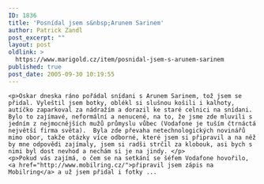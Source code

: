 ```yaml
---
ID: 1836
title: 'Posnídal jsem s&nbsp;Arunem Sarinem'
author: Patrick Zandl
post_excerpt: ""
layout: post
oldlink: >
  https://www.marigold.cz/item/posnidal-jsem-s-arunem-sarinem
published: true
post_date: 2005-09-30 10:19:55
---
```

	<p>Oskar dneska ráno pořádal snídani s Arunem Sarinem, tož jsem se přidal. Vyleštil jsem botky, oblékl si slušnou košili i kalhoty, autíčko zaparkoval za nádražím a dorazil ke staré celnici na snídani. Bylo to zajímavé, neformální a nenucené, na to, že jsme zde mluvili s jedním z nejmocnějších mužů průmyslu vůbec (Vodafone je tuším čtrnáctá největší firma světa).  Byla zde převaha netechnologických novinářů mimo obor, takže otázky více odborné, které jsem si připravil a na něž by mne odpovědi zajímaly, jsem si radši strčil za klobouk, asi bych s nimi byl dost nevhod a nechám si je na jindy. </p>
	<p>Pokud vás zajímá, o čem se na setkání se šéfem Vodafone hovořilo, <a href="http://www.mobilring.cz/">připravil jsem zápis na Mobilring</a> a už jsem přidal i fotky ...
</p>